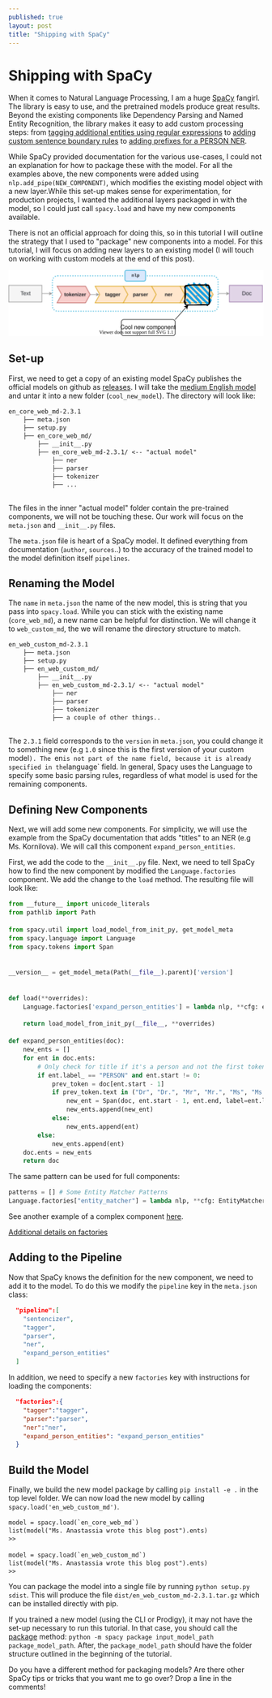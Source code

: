 ```yaml
---
published: true
layout: post
title: "Shipping with SpaCy"
---
```


# Shipping with SpaCy

When it comes to Natural Language Processing, I am a huge [SpaCy](https://spacy.io/) fangirl. The library is easy to use, and the pretrained models produce great results. Beyond the existing components like Dependency Parsing and Named Entity Recognition, the library makes it easy to add custom processing steps: from [tagging additional entities using regular expressions](https://spacy.io/usage/rule-based-matching#regex) to [adding custom sentence boundary rules](https://spacy.io/usage/linguistic-features#sbd-custom) to [adding prefixes for a PERSON NER](https://spacy.io/usage/rule-based-matching#models-rules-ner). 

While SpaCy provided documentation for the various use-cases, I could not an explanation for how to package these with the model. For all the examples above, the new components were added using `nlp.add_pipe(NEW_COMPONENT)`, which modifies the existing model object with a new layer.While this set-up makes sense for experimentation, for production projects, I wanted the additional layers packaged in with the model, so I could just call `spacy.load` and have my new components available.

There is not an official approach for doing this, so in this tutorial I will outline the strategy that I used to "package" new components into a model. For this tutorial, I will focus on adding new layers to an existing model (I will touch on working with custom models at the end of this post).

![](spacy_pipeline_v2.svg)

## Set-up

First, we need to get a copy of an existing model SpaCy publishes the official models on github as [releases](https://github.com/explosion/spacy-models/releases/). I will take the [medium English model](https://github.com/explosion/spacy-models/releases/download/en_core_web_md-2.3.1/en_core_web_md-2.3.1.tar.gz) and untar it into a new folder (`cool_new_model`). The directory will look like:

```
en_core_web_md-2.3.1
    ├── meta.json 
    ├── setup.py
    ├── en_core_web_md/
        ├── __init__.py
        ├── en_core_web_md-2.3.1/ <-- "actual model"
            ├── ner
            ├── parser
            ├── tokenizer
            ├── ...
 
```

The files in the inner "actual model" folder contain the pre-trained components, we will not be touching these. Our work will focus on the `meta.json` and `__init__.py` files.

The `meta.json` file is heart of a SpaCy model. It defined everything from documentation (`author`, `sources`..) to the accuracy of the trained model to the model definition itself `pipelines`. 

## Renaming the Model

The `name` in `meta.json` the name of the new model, this is string that you pass into `spacy.load`. While you can stick with the existing name (`core_web_md`), a new name can be helpful for distinction. We will change it to `web_custom_md`, the we will rename the directory structure to match.

```
en_web_custom_md-2.3.1
    ├── meta.json 
    ├── setup.py
    ├── en_web_custom_md/
        ├── __init__.py
        ├── en_web_custom_md-2.3.1/ <-- "actual model"
            ├── ner
            ├── parser
            ├── tokenizer
            ├── a couple of other things..
 
```

The `2.3.1` field corresponds to the `version` in `meta.json`, you could change it to something new (e.g `1.0` since this is the first version of your custom model`). The `en` is not part of the name field, because it is already specified in the `language` field. In general, Spacy uses the Language to specify some basic parsing rules, regardless of what model is used for the remaining components.

## Defining New Components

Next, we will add some new components. For simplicity, we will use the example from the SpaCy documentation that adds "titles" to an NER (e.g Ms. Kornilova). We will call this component `expand_person_entities`.

First, we add the code to the `__init__.py` file. Next, we need to tell SpaCy how to find the new component by modified the `Language.factories` component. We add the change to the `load` method. The resulting file will look like:

```python
from __future__ import unicode_literals
from pathlib import Path

from spacy.util import load_model_from_init_py, get_model_meta
from spacy.language import Language
from spacy.tokens import Span


__version__ = get_model_meta(Path(__file__).parent)['version']


def load(**overrides):
    Language.factories['expand_person_entities'] = lambda nlp, **cfg: expand_person_entities

    return load_model_from_init_py(__file__, **overrides)

def expand_person_entities(doc):
    new_ents = []
    for ent in doc.ents:
        # Only check for title if it's a person and not the first token
        if ent.label_ == "PERSON" and ent.start != 0:
            prev_token = doc[ent.start - 1]
            if prev_token.text in ("Dr", "Dr.", "Mr", "Mr.", "Ms", "Ms."):
                new_ent = Span(doc, ent.start - 1, ent.end, label=ent.label)
                new_ents.append(new_ent)
            else:
                new_ents.append(ent)
        else:
            new_ents.append(ent)
    doc.ents = new_ents
    return doc
```

The same pattern can be used for full components:

```python
patterns = [] # Some Entity Matcher Patterns
Language.factories["entity_matcher"] = lambda nlp, **cfg: EntityMatcher(nlp, patterns=patterns)
```

See another example of a complex component [here](https://spacy.io/usage/examples#custom-components-entities).

[Additional details on factories](https://spacy.io/usage/processing-pipelines#custom-components-factories)

## Adding to the Pipeline

Now that SpaCy knows the definition for the new component, we need to add it to the model. To do this we modify the `pipeline` key in the `meta.json` class:

```json
  "pipeline":[
    "sentencizer",
    "tagger",
    "parser",
    "ner",
    "expand_person_entities"
  ]
```

In addition, we need to specify a new `factories` key with instructions for loading the components:

```json
  "factories":{
    "tagger":"tagger",
    "parser":"parser",
    "ner":"ner",
    "expand_person_entities": "expand_person_entities"
  }
```
## Build the Model

Finally, we build the new model package by calling `pip install -e .` in the top level folder. We can now load the new model by calling `spacy.load('en_web_custom_md')`. 

```
model = spacy.load(`en_core_web_md`)
list(model("Ms. Anastassia wrote this blog post").ents)
>>

model = spacy.load(`en_web_custom_md`)
list(model("Ms. Anastassia wrote this blog post").ents)
>>
```

You can package the model into a single file by running `python setup.py sdist`. This will produce the file `dist/en_web_custom_md-2.3.1.tar.gz` which can be installed directly with pip.

If you trained a new model (using the CLI or Prodigy), it may not have the set-up necessary to run this tutorial. In that case, you should call the [package](https://spacy.io/api/cli#package) method: `python -m spacy package input_model_path package_model_path`. After, the `package_model_path` should have the folder structure outlined in the beginning of the tutorial.

Do you have a different method for packaging models? Are there other SpaCy tips or tricks that you want me to go over? Drop a line in the comments!
